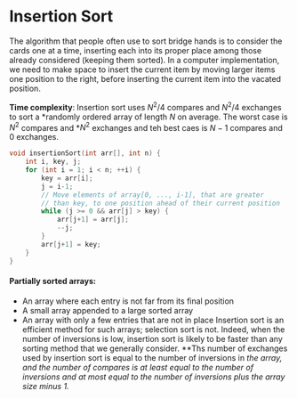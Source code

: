 # Insertion Sort
The algorithm that people often use to sort bridge hands is to consider the cards one at a
time, inserting each into its proper place among those already considered (keeping them
sorted).  In a computer implementation, we need to make space to insert the current item
by moving larger items one position to the right, before inserting the current item into
the vacated position.

**Time complexity**: Insertion sort uses $N^2/4$ compares and $N^2/4$ exchanges to sort a
*randomly ordered array of length $N$ on average. The worst case is $N^2$ compares and
*$N^2$ exchanges and teh best caes is $N-1$ compares and 0 exchanges.

```cpp
void insertionSort(int arr[], int n) {
    int i, key, j;
    for (int i = 1; i < n; ++i) {
        key = arr[i];
        j = i-1;
        // Move elements of array[0, ..., i-1], that are greater
        // than key, to one position ahead of their current position
        while (j >= 0 && arr[j] > key) {
            arr[j+1] = arr[j];
            --j;
        }
        arr[j+1] = key;
    }
}
```

#### Partially sorted arrays:
- An array where each entry is not far from its final position
- A small array appended to a large sorted array
- An array with only a few entries that are not in place
Insertion sort is an efficient method for such arrays; selection sort is not. Indeed, when
the number of inversions is low, insertion sort is likely to be faster than any sorting
method that we generally consider.
**Ths number of exchanges used by insertion sort is equal to the number of inversions in
*the array, and the number of compares is at least equal to the number of inversions and
*at most equal to the number of inversions plus the array size minus 1.**
